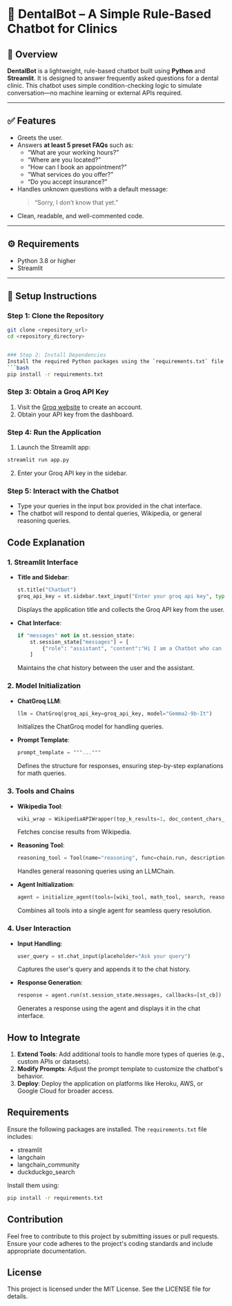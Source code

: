 # 🦷 DentalBot – A Simple Rule-Based Chatbot for Clinics

## 📝 Overview
**DentalBot** is a lightweight, rule-based chatbot built using **Python** and **Streamlit**. It is designed to answer frequently asked questions for a dental clinic. This chatbot uses simple condition-checking logic to simulate conversation—no machine learning or external APIs required.

---

## ✅ Features
- Greets the user.
- Answers **at least 5 preset FAQs** such as:
  - “What are your working hours?”
  - “Where are you located?”
  - “How can I book an appointment?”
  - “What services do you offer?”
  - “Do you accept insurance?”
- Handles unknown questions with a default message:  
  > “Sorry, I don’t know that yet.”
- Clean, readable, and well-commented code.

---

## ⚙️ Requirements
- Python 3.8 or higher
- Streamlit

---

## 🚀 Setup Instructions

### Step 1: Clone the Repository
```bash
git clone <repository_url>
cd <repository_directory>


### Step 2: Install Dependencies
Install the required Python packages using the `requirements.txt` file:
```bash
pip install -r requirements.txt
```

### Step 3: Obtain a Groq API Key
1. Visit the [Groq website](https://www.groq.com) to create an account.
2. Obtain your API key from the dashboard.

### Step 4: Run the Application
1. Launch the Streamlit app:
```bash
streamlit run app.py
```
2. Enter your Groq API key in the sidebar.

### Step 5: Interact with the Chatbot
- Type your queries in the input box provided in the chat interface.
- The chatbot will respond to dental queries, Wikipedia, or general reasoning queries.

## Code Explanation

### 1. **Streamlit Interface**
- **Title and Sidebar**:
  ```python
  st.title("Chatbot")
  groq_api_key = st.sidebar.text_input("Enter your groq api key", type="password")
  ```
  Displays the application title and collects the Groq API key from the user.

- **Chat Interface**:
  ```python
  if "messages" not in st.session_state:
      st.session_state["messages"] = [
          {"role": "assistant", "content":"Hi I am a Chatbot who can solve denatl queries, How may I help?"}
      ]
  ```
  Maintains the chat history between the user and the assistant.

### 2. **Model Initialization**
- **ChatGroq LLM**:
  ```python
  llm = ChatGroq(groq_api_key=groq_api_key, model="Gemma2-9b-It")
  ```
  Initializes the ChatGroq model for handling queries.

- **Prompt Template**:
  ```python
  prompt_template = """..."""
  ```
  Defines the structure for responses, ensuring step-by-step explanations for math queries.

### 3. **Tools and Chains**
- **Wikipedia Tool**:
  ```python
  wiki_wrap = WikipediaAPIWrapper(top_k_results=1, doc_content_chars_max=300)
  ```
  Fetches concise results from Wikipedia.



- **Reasoning Tool**:
  ```python
  reasoning_tool = Tool(name="reasoning", func=chain.run, description="reasoning tool to provide answers")
  ```
  Handles general reasoning queries using an LLMChain.

- **Agent Initialization**:
  ```python
  agent = initialize_agent(tools=[wiki_tool, math_tool, search, reasoning_tool], ...)
  ```
  Combines all tools into a single agent for seamless query resolution.

### 4. **User Interaction**
- **Input Handling**:
  ```python
  user_query = st.chat_input(placeholder="Ask your query")
  ```
  Captures the user's query and appends it to the chat history.

- **Response Generation**:
  ```python
  response = agent.run(st.session_state.messages, callbacks=[st_cb])
  ```
  Generates a response using the agent and displays it in the chat interface.

## How to Integrate
1. **Extend Tools**: Add additional tools to handle more types of queries (e.g., custom APIs or datasets).
2. **Modify Prompts**: Adjust the prompt template to customize the chatbot's behavior.
3. **Deploy**: Deploy the application on platforms like Heroku, AWS, or Google Cloud for broader access.

## Requirements
Ensure the following packages are installed. The `requirements.txt` file includes:
- streamlit
- langchain
- langchain_community
- duckduckgo_search

Install them using:
```bash
pip install -r requirements.txt
```

## Contribution
Feel free to contribute to this project by submitting issues or pull requests. Ensure your code adheres to the project's coding standards and include appropriate documentation.

## License
This project is licensed under the MIT License. See the LICENSE file for details.


